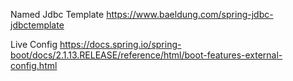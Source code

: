 Named Jdbc Template
https://www.baeldung.com/spring-jdbc-jdbctemplate

Live Config
https://docs.spring.io/spring-boot/docs/2.1.13.RELEASE/reference/html/boot-features-external-config.html
